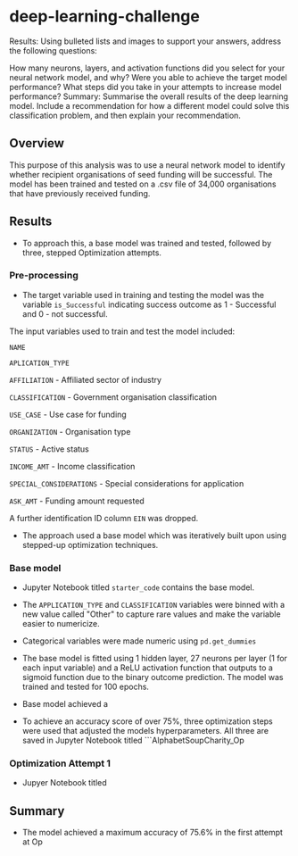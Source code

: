 # deep-learning-challenge




Results: Using bulleted lists and images to support your answers, address the following questions:



How many neurons, layers, and activation functions did you select for your neural network model, and why?
Were you able to achieve the target model performance?
What steps did you take in your attempts to increase model performance?
Summary: Summarise the overall results of the deep learning model. Include a recommendation for how a different model could solve this classification problem, and then explain your recommendation.

## Overview
This purpose of this analysis was to use a neural network model to identify whether recipient organisations of seed funding will be successful. The model has been trained and tested on a .csv file of 34,000 organisations that have previously received funding.

## Results
- To approach this, a base model was trained and tested, followed by three, stepped Optimization attempts.

### Pre-processing
- The target variable used in training and testing the model was the variable ``is_Successful`` indicating success outcome as 1 - Successful and 0 - not successful.

The input variables used to train and test the model included:

``NAME``

``APLICATION_TYPE`` 

``AFFILIATION`` - Affiliated sector of industry

``CLASSIFICATION`` - Government organisation classification

``USE_CASE`` - Use case for funding

``ORGANIZATION`` - Organisation type

``STATUS`` - Active status

``INCOME_AMT`` - Income classification

``SPECIAL_CONSIDERATIONS`` - Special considerations for application

``ASK_AMT`` - Funding amount requested

A further identification ID column ``EIN`` was dropped.

- The approach used a base model which was iteratively built upon using stepped-up optimization techniques.

### Base model

- Jupyter Notebook titled ``starter_code`` contains the base model.

- The ``APPLICATION_TYPE`` and ``CLASSIFICATION`` variables were binned with a new value called "Other" to capture rare values and make the variable easier to numericize.

- Categorical variables were made numeric using ``pd.get_dummies``

- The base model is fitted using 1 hidden layer, 27 neurons per layer (1 for each input variable) and a ReLU activation function that outputs to a sigmoid function due to the binary outcome prediction. The model was trained and tested for 100 epochs.

- Base model achieved a 

- To achieve an accuracy score of over 75%, three optimization steps were used that adjusted the models hyperparameters. All three are saved in Jupyter Notebook titled ```AlphabetSoupCharity_Op

### Optimization Attempt 1
- Jupyer Notebook titled 

## Summary
- The model achieved a maximum accuracy of 75.6% in the first attempt at Op